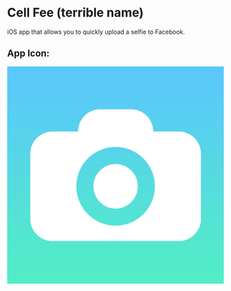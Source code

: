 # Cell Fee (terrible name)
iOS app that allows you to quickly upload a selfie to Facebook. 

## App Icon:
![alt tag](https://raw.githubusercontent.com/divinedavis/divinedavis.github.io/master/cellfee.png)
